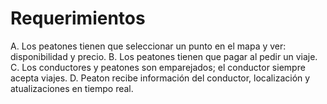 
# Requerimientos

A. Los peatones tienen que seleccionar un punto en el mapa y ver: disponibilidad y precio.
B. Los peatones tienen que pagar al pedir un viaje.
C. Los conductores y peatones son emparejados; el conductor siempre acepta viajes.
D. Peaton recibe información del conductor, localización y atualizaciones en tiempo real.
